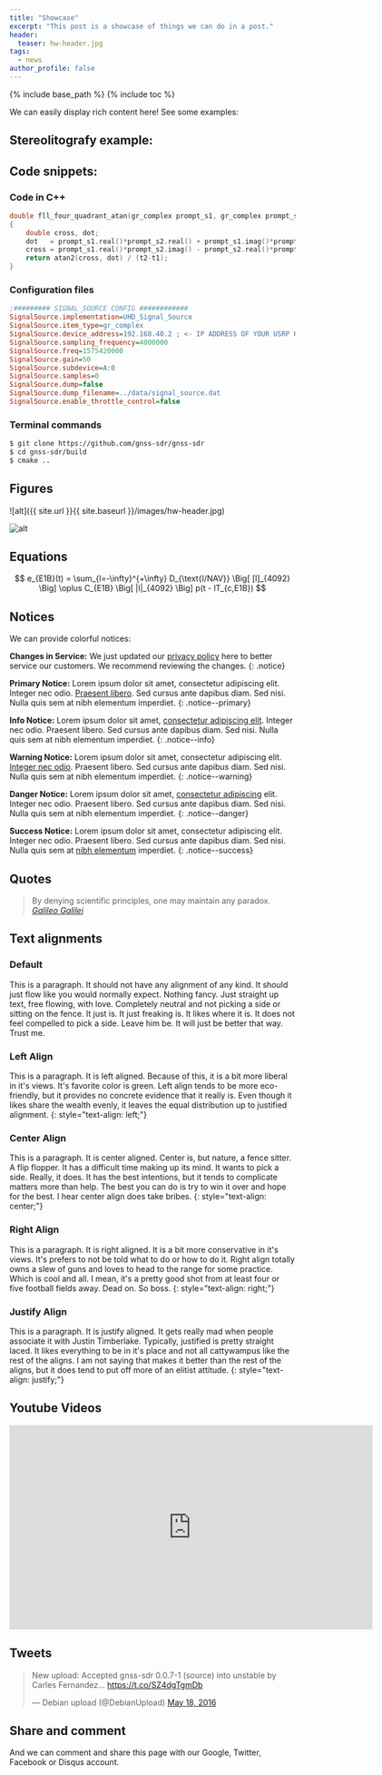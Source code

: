 ```yaml
---
title: "Showcase"
excerpt: "This post is a showcase of things we can do in a post."
header:
  teaser: hw-header.jpg
tags:
  - news
author_profile: false
---
```

{% include base_path %}
{% include toc %}

We can easily display rich content here! See some examples:


## Stereolitografy example:

<script src="https://embed.github.com/view/3d/hectorbu/Prueba-2/master/USRP_Version4/USRP_Base1.4.stl">
</script>

## Code snippets:

### Code in C++

```cpp
double fll_four_quadrant_atan(gr_complex prompt_s1, gr_complex prompt_s2, double t1, double t2)
{
    double cross, dot;
    dot   = prompt_s1.real()*prompt_s2.real() + prompt_s1.imag()*prompt_s2.imag();
    cross = prompt_s1.real()*prompt_s2.imag() - prompt_s2.real()*prompt_s1.imag();
    return atan2(cross, dot) / (t2-t1);
}
```

### Configuration files

```ini
;######### SIGNAL_SOURCE CONFIG ############
SignalSource.implementation=UHD_Signal_Source
SignalSource.item_type=gr_complex
SignalSource.device_address=192.168.40.2 ; <- IP ADDRESS OF YOUR USRP HERE
SignalSource.sampling_frequency=4000000
SignalSource.freq=1575420000
SignalSource.gain=50
SignalSource.subdevice=A:0
SignalSource.samples=0
SignalSource.dump=false
SignalSource.dump_filename=../data/signal_source.dat
SignalSource.enable_throttle_control=false
```


### Terminal commands

```bash
$ git clone https://github.com/gnss-sdr/gnss-sdr
$ cd gnss-sdr/build
$ cmake ..
```


## Figures

![alt]({{ site.url }}{{ site.baseurl }}/images/hw-header.jpg)

![alt](http://www.navipedia.net/images/5/5b/Galileo_Signal_Plan_Fig_3.png)


## Equations

<script src="https://cdn.mathjax.org/mathjax/latest/MathJax.js?config=TeX-AMS-MML_HTMLorMML" type="text/javascript"></script>


$$ e_{E1B}(t) = \sum_{l=-\infty}^{+\infty} D_{\text{I/NAV}} \Big[ [l]_{4092} \Big] \oplus C_{E1B} \Big[ |l|_{4092} \Big] p(t - lT_{c,E1B}) $$

## Notices

We can provide colorful notices:


**Changes in Service:** We just updated our [privacy policy](#) here to better service our customers. We recommend reviewing the changes.
{: .notice}

**Primary Notice:** Lorem ipsum dolor sit amet, consectetur adipiscing elit. Integer nec odio. [Praesent libero](#). Sed cursus ante dapibus diam. Sed nisi. Nulla quis sem at nibh elementum imperdiet.
{: .notice--primary}

**Info Notice:** Lorem ipsum dolor sit amet, [consectetur adipiscing elit](#). Integer nec odio. Praesent libero. Sed cursus ante dapibus diam. Sed nisi. Nulla quis sem at nibh elementum imperdiet.
{: .notice--info}

**Warning Notice:** Lorem ipsum dolor sit amet, consectetur adipiscing elit. [Integer nec odio](#). Praesent libero. Sed cursus ante dapibus diam. Sed nisi. Nulla quis sem at nibh elementum imperdiet.
{: .notice--warning}

**Danger Notice:** Lorem ipsum dolor sit amet, [consectetur adipiscing](#) elit. Integer nec odio. Praesent libero. Sed cursus ante dapibus diam. Sed nisi. Nulla quis sem at nibh elementum imperdiet.
{: .notice--danger}

**Success Notice:** Lorem ipsum dolor sit amet, consectetur adipiscing elit. Integer nec odio. Praesent libero. Sed cursus ante dapibus diam. Sed nisi. Nulla quis sem at [nibh elementum](#) imperdiet.
{: .notice--success}

## Quotes

> By denying scientific principles, one may maintain any paradox.
> <cite><a href=" http://www.brainyquote.com/quotes/quotes/g/galileogal381321.html">Galileo Galilei</a></cite>


## Text alignments

### Default

This is a paragraph. It should not have any alignment of any kind. It should just flow like you would normally expect. Nothing fancy. Just straight up text, free flowing, with love. Completely neutral and not picking a side or sitting on the fence. It just is. It just freaking is. It likes where it is. It does not feel compelled to pick a side. Leave him be. It will just be better that way. Trust me.

### Left Align

This is a paragraph. It is left aligned. Because of this, it is a bit more liberal in it's views. It's favorite color is green. Left align tends to be more eco-friendly, but it provides no concrete evidence that it really is. Even though it likes share the wealth evenly, it leaves the equal distribution up to justified alignment.
{: style="text-align: left;"}

### Center Align

This is a paragraph. It is center aligned. Center is, but nature, a fence sitter. A flip flopper. It has a difficult time making up its mind. It wants to pick a side. Really, it does. It has the best intentions, but it tends to complicate matters more than help. The best you can do is try to win it over and hope for the best. I hear center align does take bribes.
{: style="text-align: center;"}

### Right Align

This is a paragraph. It is right aligned. It is a bit more conservative in it's views. It's prefers to not be told what to do or how to do it. Right align totally owns a slew of guns and loves to head to the range for some practice. Which is cool and all. I mean, it's a pretty good shot from at least four or five football fields away. Dead on. So boss.
{: style="text-align: right;"}

### Justify Align

This is a paragraph. It is justify aligned. It gets really mad when people associate it with Justin Timberlake. Typically, justified is pretty straight laced. It likes everything to be in it's place and not all cattywampus like the rest of the aligns. I am not saying that makes it better than the rest of the aligns, but it does tend to put off more of an elitist attitude.
{: style="text-align: justify;"}

## Youtube Videos

<iframe width="640" height="360" src="https://www.youtube.com/embed/fwmqiP8kPRE?controls=0&amp;showinfo=0" frameborder="0" allowfullscreen></iframe>

## Tweets

<blockquote class="twitter-tweet" data-partner="tweetdeck"><p lang="en" dir="ltr">New upload: Accepted gnss-sdr 0.0.7-1 (source) into unstable by Carles Fernandez... <a href="https://t.co/SZ4dgTgmDb">https://t.co/SZ4dgTgmDb</a></p>&mdash; Debian upload (@DebianUpload) <a href="https://twitter.com/DebianUpload/status/732898563454341120">May 18, 2016</a></blockquote>
<script async src="//platform.twitter.com/widgets.js" charset="utf-8"></script>

## Share and comment

And we can comment and share this page with our Google, Twitter, Facebook or Disqus account.
